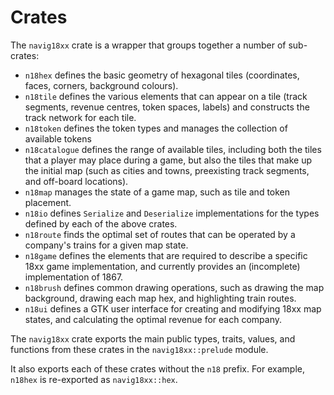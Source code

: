 # Crates

The ``navig18xx`` crate is a wrapper that groups together a number of sub-crates:

- ``n18hex`` defines the basic geometry of hexagonal tiles (coordinates, faces, corners, background colours).
- ``n18tile`` defines the various elements that can appear on a tile (track segments, revenue centres, token spaces, labels) and constructs the track network for each tile.
- ``n18token`` defines the token types and manages the collection of available tokens
- ``n18catalogue`` defines the range of available tiles, including both the tiles that a player may place during a game, but also the tiles that make up the initial map (such as cities and towns, preexisting track segments, and off-board locations).
- ``n18map`` manages the state of a game map, such as tile and token placement.
- ``n18io`` defines ``Serialize`` and ``Deserialize`` implementations for the types defined by each of the above crates.
- ``n18route`` finds the optimal set of routes that can be operated by a company's trains for a given map state.
- ``n18game`` defines the elements that are required to describe a specific 18xx game implementation, and currently provides an (incomplete) implementation of 1867.
- ``n18brush`` defines common drawing operations, such as drawing the map background, drawing each map hex, and highlighting train routes.
- ``n18ui`` defines a GTK user interface for creating and modifying 18xx map states, and calculating the optimal revenue for each company.

The ``navig18xx`` crate exports the main public types, traits, values, and functions from these crates in the ``navig18xx::prelude`` module.

It also exports each of these crates without the ``n18`` prefix.
For example, ``n18hex`` is re-exported as ``navig18xx::hex``.
